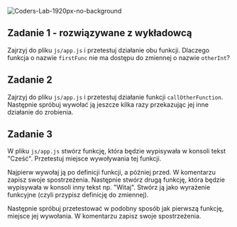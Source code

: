 ![Coders-Lab-1920px-no-background](https://user-images.githubusercontent.com/30623667/104709387-2b7ac180-571f-11eb-9b94-517aa6d501c9.png)



## Zadanie 1 - rozwiązywane z wykładowcą

Zajrzyj do pliku `js/app.js` i przetestuj działanie obu funkcji.
Dlaczego funkcja o nazwie `firstFunc` nie ma dostępu do zmiennej o nazwie `otherInt`?



## Zadanie 2

Zajrzyj do pliku `js/app.js` i przetestuj działanie funkcji `callOtherFunction`.
Następnie spróbuj wywołać ją jeszcze kilka razy przekazując jej inne działanie do zrobienia.



## Zadanie 3

W pliku `js/app.js` stwórz funkcję, która będzie wypisywała w konsoli tekst "Cześć". Przetestuj miejsce wywoływania tej funkcji.

Najpierw wywołaj ją po definicji funkcji, a później przed. W komentarzu zapisz swoje spostrzeżenia.
Następnie stwórz drugą funkcję, która będzie wypisywała w konsoli inny tekst np. "Witaj". Stwórz ją jako
wyrażenie funkcyjne (czyli przypisz definicję do zmiennej). 

Następnie spróbuj przetestować w podobny sposób jak pierwszą funkcję, miejsce jej wywołania. W komentarzu zapisz swoje spostrzeżenia.

